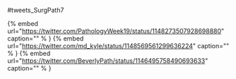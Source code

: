 #tweets_SurgPath7

{% embed url="https://twitter.com/PathologyWeek19/status/1148273507928698880"  caption="" % }
{% embed url="https://twitter.com/md_kyle/status/1148569561299636224"  caption="" % }
{% embed url="https://twitter.com/BeverlyPath/status/1146495758490693633"  caption="" % }

